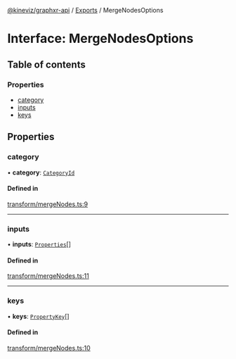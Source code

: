[@kineviz/graphxr-api](../README.md) / [Exports](../modules.md) / MergeNodesOptions

# Interface: MergeNodesOptions

## Table of contents

### Properties

- [category](MergeNodesOptions.md#category)
- [inputs](MergeNodesOptions.md#inputs)
- [keys](MergeNodesOptions.md#keys)

## Properties

### category

• **category**: [`CategoryId`](../modules.md#categoryid)

#### Defined in

[transform/mergeNodes.ts:9](https://bitbucket.org/kineviz/graphxr-api/src/3b69512/src/transform/mergeNodes.ts#lines-9)

___

### inputs

• **inputs**: [`Properties`](../modules.md#properties)[]

#### Defined in

[transform/mergeNodes.ts:11](https://bitbucket.org/kineviz/graphxr-api/src/3b69512/src/transform/mergeNodes.ts#lines-11)

___

### keys

• **keys**: [`PropertyKey`](../modules.md#propertykey)[]

#### Defined in

[transform/mergeNodes.ts:10](https://bitbucket.org/kineviz/graphxr-api/src/3b69512/src/transform/mergeNodes.ts#lines-10)

